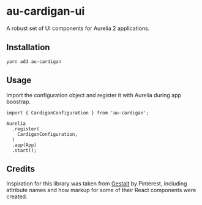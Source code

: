 # au-cardigan-ui
A robust set of UI components for Aurelia 2 applications.

## Installation

```
yarn add au-cardigan
```

## Usage

Import the configuration object and register it with Aurelia during app boostrap.

```
import { CardiganConfiguration } from 'au-cardigan';

Aurelia
  .register(
    CardiganConfiguration,
  )
  .app(App)
  .start();
```

## Credits

Inspiration for this library was taken from [Gestalt](https://github.com/pinterest/gestalt) by Pinterest, including attribute names and how markup for some of their React components were created.